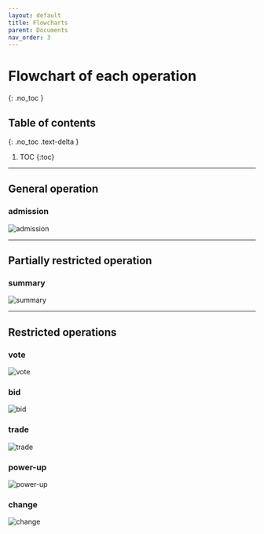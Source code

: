 ```yaml
---
layout: default
title: Flowcharts
parent: Documents
nav_order: 3
---
```


# Flowchart of each operation
{: .no_toc }

## Table of contents
{: .no_toc .text-delta }

1. TOC
{:toc}

---

## General operation

### admission
![admission](https://github.com/yurigabrich/microgrid-dapp/blob/doc/pseudo-code/imgs/admission.png)

---

## Partially restricted operation

### summary
![summary](https://github.com/yurigabrich/microgrid-dapp/blob/doc/pseudo-code/imgs/summary.png)

---

## Restricted operations

### vote
![vote](https://github.com/yurigabrich/microgrid-dapp/blob/doc/pseudo-code/imgs/vote.png)

### bid
![bid](https://github.com/yurigabrich/microgrid-dapp/blob/doc/pseudo-code/imgs/bid.png)

### trade
![trade](https://github.com/yurigabrich/microgrid-dapp/blob/doc/pseudo-code/imgs/trade.png)

### power-up
![power-up](https://github.com/yurigabrich/microgrid-dapp/blob/doc/pseudo-code/imgs/power-up.png)

### change
![change](https://github.com/yurigabrich/microgrid-dapp/blob/doc/pseudo-code/imgs/change.png)

